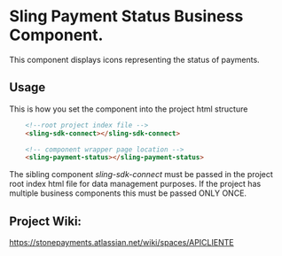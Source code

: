 # Sling Payment Status Business Component.

This component displays icons representing the status of payments.

## Usage
This is how you set the component into the project html structure
```html
    <!--root project index file -->
    <sling-sdk-connect></sling-sdk-connect>

    <!-- component wrapper page location -->
    <sling-payment-status></sling-payment-status>
```
The sibling component *sling-sdk-connect* must be passed in the project root index html file for data management purposes. If the project has multiple business components this must be passed ONLY ONCE.
## Project Wiki:

https://stonepayments.atlassian.net/wiki/spaces/APICLIENTE

